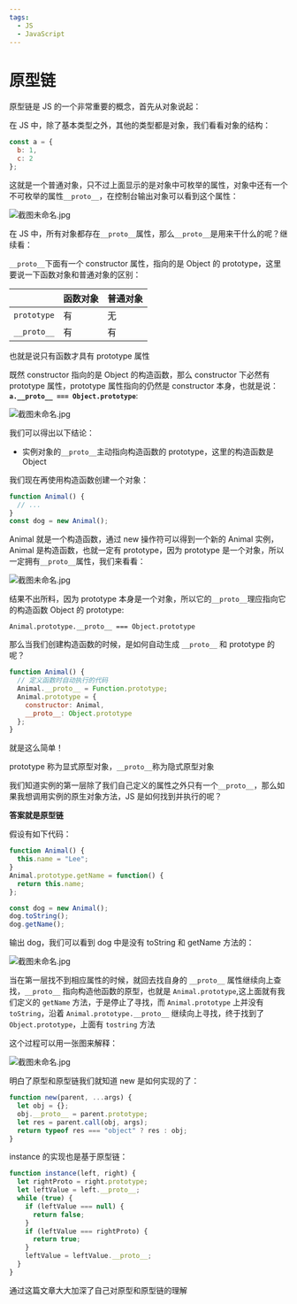 ```yaml
---
tags:
  - JS
  - JavaScript
---
```


# 原型链

原型链是 JS 的一个非常重要的概念，首先从对象说起：

在 JS 中，除了基本类型之外，其他的类型都是对象，我们看看对象的结构：

```javascript
const a = {
  b: 1,
  c: 2
};
```

这就是一个普通对象，只不过上面显示的是对象中可枚举的属性，对象中还有一个不可枚举的属性`__proto__`，在控制台输出对象可以看到这个属性：

![截图未命名.jpg](https://i.loli.net/2019/11/15/LJI2M8XQfdrGguz.jpg)

在 JS 中，所有对象都存在`__proto__`属性，那么`__proto__`是用来干什么的呢？继续看：

`__proto__`下面有一个 constructor 属性，指向的是 Object 的 prototype，这里要说一下函数对象和普通对象的区别：

|             | 函数对象 | 普通对象 |
| ----------- | -------- | -------- |
| `prototype` | 有       | 无       |
| `__proto__` | 有       | 有       |

也就是说只有函数才具有 prototype 属性

既然 constructor 指向的是 Object 的构造函数，那么 constructor 下必然有 prototype 属性，prototype 属性指向的仍然是 constructor 本身，也就是说：**`a.__proto__ === Object.prototype`**:

![截图未命名.jpg](https://i.loli.net/2019/11/15/LJdmA3y17qzWYsb.jpg)

我们可以得出以下结论：

- 实例对象的`__proto__`主动指向构造函数的 prototype，这里的构造函数是 Object

我们现在再使用构造函数创建一个对象：

```javascript
function Animal() {
  // ...
}
const dog = new Animal();
```

Animal 就是一个构造函数，通过 new 操作符可以得到一个新的 Animal 实例，Animal 是构造函数，也就一定有 prototype，因为 prototype 是一个对象，所以一定拥有`__proto__`属性，我们来看看：

![截图未命名.jpg](https://i.loli.net/2019/11/15/VaTI9vnhsb2re1G.jpg)

结果不出所料，因为 prototype 本身是一个对象，所以它的`__proto__`理应指向它的构造函数 Object 的 prototype:

`Animal.prototype.__proto__ === Object.prototype`

那么当我们创建构造函数的时候，是如何自动生成 `__proto__` 和 prototype 的呢？

```javascript
function Animal() {
  // 定义函数时自动执行的代码
  Animal.__proto__ = Function.prototype;
  Animal.prototype = {
    constructor: Animal,
    __proto__: Object.prototype
  };
}
```

就是这么简单！

prototype 称为显式原型对象，`__proto__`称为隐式原型对象

我们知道实例的第一层除了我们自己定义的属性之外只有一个`__proto__`，那么如果我想调用实例的原生对象方法，JS 是如何找到并执行的呢？

**答案就是原型链**

假设有如下代码：

```javascript
function Animal() {
  this.name = "Lee";
}
Animal.prototype.getName = function() {
  return this.name;
};

const dog = new Animal();
dog.toString();
dog.getName();
```

输出 dog，我们可以看到 dog 中是没有 toString 和 getName 方法的：

![截图未命名.jpg](https://i.loli.net/2019/11/15/8f9qJclNUDWpOYh.jpg)

当在第一层找不到相应属性的时候，就回去找自身的 `__proto__` 属性继续向上查找，`__proto__` 指向构造他函数的原型，也就是 `Animal.prototype`,这上面就有我们定义的 `getName` 方法，于是停止了寻找，而 `Animal.prototype` 上并没有 `toString`，沿着 `Animal.prototype.__proto__` 继续向上寻找，终于找到了 `Object.prototype`，上面有 `tostring` 方法

这个过程可以用一张图来解释：

![截图未命名.jpg](https://i.loli.net/2019/11/15/FOjPNYUn5dQiCmc.jpg)

明白了原型和原型链我们就知道 new 是如何实现的了：

```javascript
function new(parent, ...args) {
  let obj = {};
  obj.__proto__ = parent.prototype;
  let res = parent.call(obj, args);
  return typeof res === "object" ? res : obj;
}
```

instance 的实现也是基于原型链：

```javascript
function instance(left, right) {
  let rightProto = right.prototype;
  let leftValue = left.__proto__;
  while (true) {
    if (leftValue === null) {
      return false;
    }
    if (leftValue === rightProto) {
      return true;
    }
    leftValue = leftValue.__proto__;
  }
}
```

通过这篇文章大大加深了自己对原型和原型链的理解

